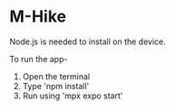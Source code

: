 # M-Hike

Node.js is needed to install on the device.

To run the app-
1. Open the terminal
2. Type 'npm install'
3. Run using 'mpx expo start'
